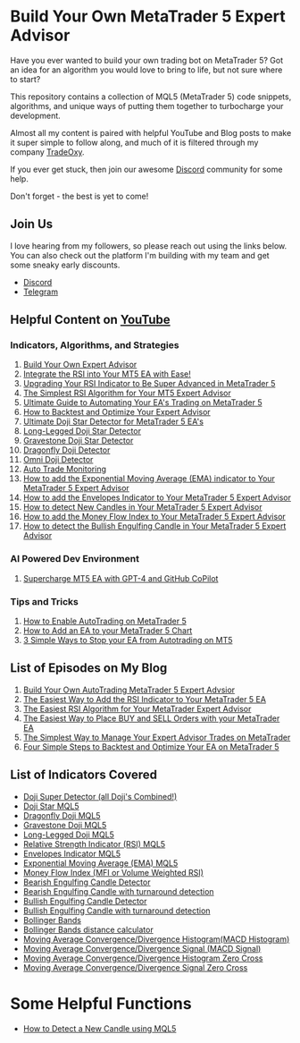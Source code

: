 # Build Your Own MetaTrader 5 Expert Advisor
Have you ever wanted to build your own trading bot on MetaTrader 5? Got an idea for an algorithm you would love to bring to life, but not sure where to start? 

This repository contains a collection of MQL5 (MetaTrader 5) code snippets, algorithms, and unique ways of putting them together to turbocharge your development. 

Almost all my content is paired with helpful YouTube and Blog posts to make it super simple to follow along, and much of it is filtered through my company [TradeOxy](https://www.tradeoxy.com/).

If you ever get stuck, then join our awesome [Discord](https://discord.gg/wNYYGaMGfd) community for some help. 

Don't forget - the best is yet to come! 

## Join Us
I love hearing from my followers, so please reach out using the links below. You can also check out the platform I'm building with my team and get some sneaky early discounts. 

- [Discord](https://discord.gg/wNYYGaMGfd)
- [Telegram](https://t.me/TradeOxySupportBot)

## Helpful Content on [YouTube](https://www.youtube.com/@tradeoxy)
### Indicators, Algorithms, and Strategies
1. [Build Your Own Expert Advisor](https://youtu.be/QzGBGO968V8)
2. [Integrate the RSI into Your MT5 EA with Ease!](https://youtu.be/1OXOzkj78pM)
3. [Upgrading Your RSI Indicator to Be Super Advanced in MetaTrader 5](https://youtu.be/I3rnPu6I18A)
4. [The Simplest RSI Algorithm for Your MT5 Expert Advisor](https://youtu.be/KrBgG1r2L5c)
5. [Ultimate Guide to Automating Your EA's Trading on MetaTrader 5](https://youtu.be/rAPwg8RgqJQ?si=914m1AROTB_TgFBg)
6. [How to Backtest and Optimize Your Expert Advisor](https://youtu.be/AnhGOmGCxWY)
7. [Ultimate Doji Star Detector for MetaTrader 5 EA's](https://youtu.be/yEs2DCHWizI)
8. [Long-Legged Doji Star Detector](https://youtu.be/LUepwqMmPwY)
9. [Gravestone Doji Star Detector](https://youtu.be/SU1hw-IM5Hk)
10. [Dragonfly Doji Detector](https://youtu.be/8_hDbwHsrtM)
11. [Omni Doji Detector](https://youtu.be/zDKawRmweKk)
12. [Auto Trade Monitoring](https://youtu.be/fUNIMBcNZJ0)
13. [How to add the Exponential Moving Average (EMA) indicator to Your MetaTrader 5 Expert Advisor](https://youtu.be/XyMOPMWm0WE)
14. [How to add the Envelopes Indicator to Your MetaTrader 5 Expert Advisor](https://youtu.be/H8FVk7Fu4CQ)
15. [How to detect New Candles in Your MetaTrader 5 Expert Advisor](https://youtu.be/UaWb0zmffqs)
16. [How to add the Money Flow Index to Your MetaTrader 5 Expert Advisor](https://youtu.be/k6UVUD2BIyY)
17. [How to detect the Bullish Engulfing Candle in Your MetaTrader 5 Expert Advisor](https://youtu.be/6twr_aAs-TY)

### AI Powered Dev Environment
1. [Supercharge MT5 EA with GPT-4 and GitHub CoPilot](https://youtu.be/4GCwJAbrSVY)

### Tips and Tricks
1. [How to Enable AutoTrading on MetaTrader 5](https://youtu.be/AO2lF8KOPJs)
2. [How to Add an EA to your MetaTrader 5 Chart](https://youtu.be/k8ZffZDfcBQ)
3. [3 Simple Ways to Stop your EA from Autotrading on MT5](https://youtu.be/njS7nVkj9Xk)

## List of Episodes on My Blog
1. [Build Your Own AutoTrading MetaTrader 5 Expert Advsior](https://www.thedisruptioncontinuum.channel/build-your-own-autotrading-metatrader-5-expert-advisor/)
2. [The Easiest Way to Add the RSI Indicator to Your MetaTrader 5 EA](https://www.thedisruptioncontinuum.channel/the-easiest-way-to-add-the-rsi-indicator-to-your-metatrader-5-ea/)
3. [The Easiest RSI Algorithm for Your MetaTrader Expert Advisor](https://www.thedisruptioncontinuum.channelthe-easiest-rsi-algorithm-for-your-metatrader-expert-advisor/)
4. [The Easiest Way to Place BUY and SELL Orders with your MetaTrader EA](https://www.thedisruptioncontinuum.channel/the-easiest-way-to-place-buy-and-sell-orders-with-your-metatrader-ea/)
5. [The Simplest Way to Manage Your Expert Advisor Trades on MetaTrader](https://www.thedisruptioncontinuum.channel/the-simplest-way-to-manage-your-expert-advisor-trades-on-metatrader/)
6. [Four Simple Steps to Backtest and Optimize Your EA on MetaTrader 5](https://www.thedisruptioncontinuum.channel/four-simple-steps-to-backtest-and-optimize-your-ea-on-metatrader-5/)

## List of Indicators Covered
- [Doji Super Detector (all Doji's Combined!)](https://github.com/jimtin/build-your-own-mt5-ea/blob/main/indicators/doji_super_detector.mq5)
- [Doji Star MQL5](https://github.com/jimtin/build-your-own-mt5-ea/blob/main/indicators/classic_doji_star_detector_mql5.mq5)
- [Dragonfly Doji MQL5](https://github.com/jimtin/build-your-own-mt5-ea/blob/main/indicators/dragonfly_doji_detector.mq5)
- [Gravestone Doji MQL5](https://github.com/jimtin/build-your-own-mt5-ea/blob/main/indicators/gravestone_doji_detector_mql5.mq5)
- [Long-Legged Doji MQL5](https://github.com/jimtin/build-your-own-mt5-ea/blob/main/indicators/long_legged_doji_detector_mql5.mq5)
- [Relative Strength Indicator (RSI) MQL5](https://github.com/jimtin/build-your-own-mt5-ea/blob/main/indicators/rsi_indicator_mql5.mq5)
- [Envelopes Indicator MQL5](https://github.com/jimtin/build-your-own-mt5-ea/blob/main/indicators/envelopes_indicator.mq5)
- [Exponential Moving Average (EMA) MQL5](https://github.com/jimtin/build-your-own-mt5-ea/blob/main/indicators/exponential_moving_average.mq5)
- [Money Flow Index (MFI or Volume Weighted RSI)](https://github.com/jimtin/build-your-own-mt5-ea/blob/main/indicators/money_flow_index_indicator.mq5)
- [Bearish Engulfing Candle Detector](https://github.com/jimtin/build-your-own-mt5-ea/blob/main/indicators/bearish_engulfing_candle_detector.mq5)
- [Bearish Engulfing Candle with turnaround detection](https://github.com/jimtin/build-your-own-mt5-ea/blob/main/indicators/bearish_engulfing_candle_turaround_detector.mq5)
- [Bullish Engulfing Candle Detector](https://github.com/jimtin/build-your-own-mt5-ea/blob/main/indicators/bullish_engulfing_candle_detector.mq5)
- [Bullish Engulfing Candle with turnaround detection](https://github.com/jimtin/build-your-own-mt5-ea/blob/main/indicators/bullish_engulfing_turnaround_detector.mq5)
- [Bollinger Bands](https://github.com/jimtin/build-your-own-mt5-ea/blob/main/indicators/bollinger_bands.mq5)
- [Bollinger Bands distance calculator](https://github.com/jimtin/build-your-own-mt5-ea/blob/main/indicators/bollinger_bands_distance_calculator.mq5)
- [Moving Average Convergence/Divergence Histogram(MACD Histogram)](https://github.com/jimtin/build-your-own-mt5-ea/blob/main/indicators/macd_histogram.mq5)
- [Moving Average Convergence/Divergence Signal (MACD Signal)](https://github.com/jimtin/build-your-own-mt5-ea/blob/main/indicators/macd_signal.mq5)
- [Moving Average Convergence/Divergence Histogram Zero Cross](https://github.com/jimtin/build-your-own-mt5-ea/blob/main/indicators/macd_histogram_zero_cross.mq5)
- [Moving Average Convergence/Divergence Signal Zero Cross](https://github.com/jimtin/build-your-own-mt5-ea/blob/main/indicators/macd_signal_zero_cross.mq5)

# Some Helpful Functions
- [How to Detect a New Candle using MQL5](https://github.com/jimtin/build-your-own-mt5-ea/blob/main/helper_functions/next_candle.mq5)

